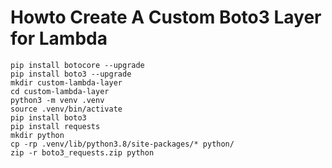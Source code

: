 # Howto Create A Custom Boto3 Layer for Lambda


```
pip install botocore --upgrade
pip install boto3 --upgrade
mkdir custom-lambda-layer
cd custom-lambda-layer
python3 -m venv .venv  
source .venv/bin/activate
pip install boto3
pip install requests
mkdir python
cp -rp .venv/lib/python3.8/site-packages/* python/
zip -r boto3_requests.zip python
```


